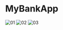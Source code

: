 # MyBankApp
![01](https://user-images.githubusercontent.com/72037888/151112361-5702bab1-8f11-4dc7-a016-72c5f02872cc.jpeg)
![02](https://user-images.githubusercontent.com/72037888/151112396-e65d3511-cf7e-426f-8837-28e9d76d6bdb.jpeg)
![03](https://user-images.githubusercontent.com/72037888/151112410-11d76ce1-f73e-4652-837c-9b78c0a0106c.jpeg)
